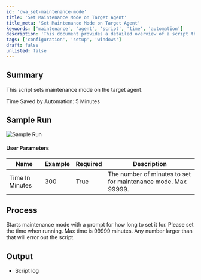 ```yaml
---
id: 'cwa_set-maintenance-mode'
title: 'Set Maintenance Mode on Target Agent'
title_meta: 'Set Maintenance Mode on Target Agent'
keywords: ['maintenance', 'agent', 'script', 'time', 'automation']
description: 'This document provides a detailed overview of a script that sets maintenance mode on the target agent, including user parameters, process description, and expected output.'
tags: ['configuration', 'setup', 'windows']
draft: false
unlisted: false
---
```

## Summary

This script sets maintenance mode on the target agent.

Time Saved by Automation: 5 Minutes

## Sample Run

![Sample Run](5078775/docs/8156778/images/11437966)

#### User Parameters

| Name                | Example | Required | Description                                                                 |
|---------------------|---------|----------|-----------------------------------------------------------------------------|
| Time In Minutes     | 300     | True     | The number of minutes to set for maintenance mode. Max 99999.             |

## Process

Starts maintenance mode with a prompt for how long to set it for. Please set the time when running. Max time is 99999 minutes. Any number larger than that will error out the script.

## Output

- Script log



